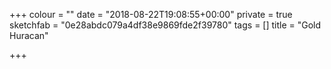 +++
colour = ""
date = "2018-08-22T19:08:55+00:00"
private = true
sketchfab = "0e28abdc079a4df38e9869fde2f39780"
tags = []
title = "Gold Huracan"

+++
